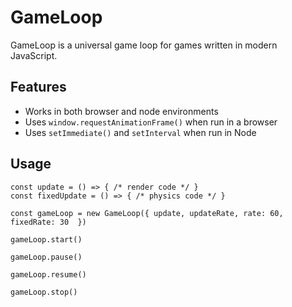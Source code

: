 # GameLoop

GameLoop is a universal game loop for games written in modern JavaScript.

## Features

- Works in both browser and node environments
- Uses `window.requestAnimationFrame()` when run in a browser
- Uses `setImmediate()` and `setInterval` when run in Node

## Usage

```
const update = () => { /* render code */ }
const fixedUpdate = () => { /* physics code */ }

const gameLoop = new GameLoop({ update, updateRate, rate: 60, fixedRate: 30  })

gameLoop.start()

gameLoop.pause()

gameLoop.resume()

gameLoop.stop()
```
